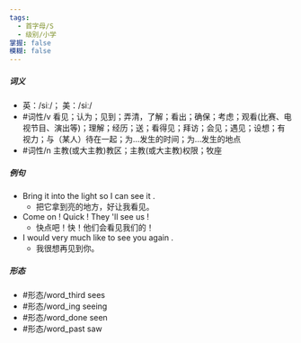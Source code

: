 ```yaml
---
tags:
  - 首字母/S
  - 级别/小学
掌握: false
模糊: false
---
```

##### 词义
- 英：/siː/； 美：/siː/
- #词性/v  看见；认为；见到；弄清，了解；看出；确保；考虑；观看(比赛、电视节目、演出等)；理解；经历；送；看得见；拜访；会见；遇见；设想；有视力；与（某人）待在一起；为…发生的时间；为…发生的地点
- #词性/n  主教(或大主教)教区；主教(或大主教)权限；牧座
##### 例句
- Bring it into the light so I can see it .
	- 把它拿到亮的地方，好让我看见。
- Come on ! Quick ! They 'll see us !
	- 快点吧！快！他们会看见我们的！
- I would very much like to see you again .
	- 我很想再见到你。
##### 形态
- #形态/word_third sees
- #形态/word_ing seeing
- #形态/word_done seen
- #形态/word_past saw
